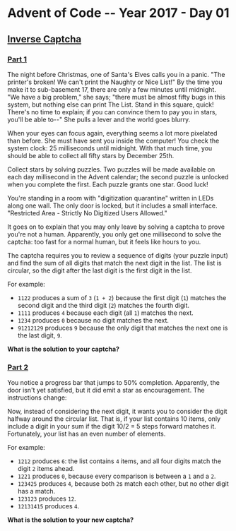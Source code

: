 # Advent of Code -- Year 2017 - Day 01

## [Inverse Captcha](https://adventofcode.com/2017/day/1)

### [Part 1](https://adventofcode.com/2017/day/1#part1)

The night before Christmas, one of Santa's Elves calls you in a panic. "The
printer's broken! We can't print the Naughty or Nice List!" By the time you make
it to sub-basement 17, there are only a few minutes until midnight. "We have a
big problem," she says; "there must be almost fifty bugs in this system, but
nothing else can print The List. Stand in this square, quick! There's no time to
explain; if you can convince them to pay you in stars, you'll be able to--" She
pulls a lever and the world goes blurry.

When your eyes can focus again, everything seems a lot more pixelated than
before. She must have sent you inside the computer! You check the system clock:
25 milliseconds until midnight. With that much time, you should be able to
collect all fifty stars by December 25th.

Collect stars by solving puzzles. Two puzzles will be made available on each day
millisecond in the Advent calendar; the second puzzle is unlocked when you
complete the first. Each puzzle grants one star. Good luck!

You're standing in a room with "digitization quarantine" written in LEDs along
one wall. The only door is locked, but it includes a small interface.
"Restricted Area - Strictly No Digitized Users Allowed."

It goes on to explain that you may only leave by solving a captcha to prove
you're not a human. Apparently, you only get one millisecond to solve the
captcha: too fast for a normal human, but it feels like hours to you.

The captcha requires you to review a sequence of digits (your puzzle input) and
find the sum of all digits that match the next digit in the list. The list is
circular, so the digit after the last digit is the first digit in the list.

For example:

- `1122` produces a sum of `3` (`1 + 2`) because the first digit (`1`) matches
  the second digit and the third digit (`2`) matches the fourth digit.
- `1111` produces `4` because each digit (all `1`) matches the next.
- `1234` produces `0` because no digit matches the next.
- `91212129` produces `9` because the only digit that matches the next one is
  the last digit, `9`.

**What is the solution to your captcha?**

### [Part 2](https://adventofcode.com/2017/day/1#part2)

You notice a progress bar that jumps to 50% completion. Apparently, the door
isn't yet satisfied, but it did emit a star as encouragement. The instructions
change:

Now, instead of considering the next digit, it wants you to consider the digit
halfway around the circular list. That is, if your list contains 10 items, only
include a digit in your sum if the digit 10/2 = 5 steps forward matches it.
Fortunately, your list has an even number of elements.

For example:

- `1212` produces `6`: the list contains `4` items, and all four digits match
  the digit `2` items ahead.
- `1221` produces `0`, because every comparison is between a `1` and a `2`.
- `123425` produces `4`, because both `2`s match each other, but no other digit
  has a match.
- `123123` produces `12`.
- `12131415` produces `4`.

**What is the solution to your new captcha?**
